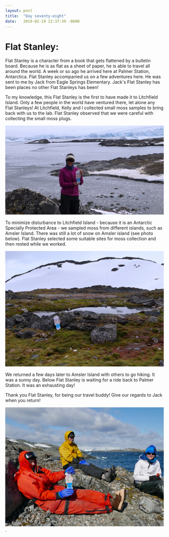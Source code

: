 ```yaml
---
layout: post
title:  "Day seventy-eight"
date:   2019-02-19 12:37:39 -0600
---
```

# Flat Stanley:   
Flat Stanley is a character from a book that gets flattened by a bulletin board. Because he is as flat as a sheet of paper, he is able to travel all around the world. A week or so ago he arrived here at Palmer Station, Antarctica. Flat Stanley accompanied us on a few adventures here. He was sent to me by Jack from Eagle Springs Elementary. Jack's Flat Stanley has been places no other Flat Stanleys has been! 

To my knowledge, this Flat Stanley is the first to have made it to Litchfield Island. Only a few people in the world have ventured there, let alone any Flat Stanleys! At Litchfield, Kelly and I collected small moss samples to bring back with us to the lab. Flat Stanley observed that we were careful with collecting the small moss plugs.

![Flat Stanley at Litchfield](/assets/blog_photos/190219/IMG_0144.jpg)

To minimize disturbance to Litchfield Island - because it is an Antarctic Specially Protected Area - we sampled moss from different islands, such as Amsler Island. There was still a lot of snow on Amsler island (see photo below). Flat Stanley selected some suitable sites for moss collection and then rested while we worked. 

![Flat Stanley at Amsler](/assets/blog_photos/190219/FlatStanley_onAmsler.jpg)

We returned a few days later to Amsler Island with others to go hiking. It was a sunny day. Below Flat Stanley is waiting for a ride back to Palmer Station. It was an exhausting day!

Thank you Flat Stanley, for being our travel buddy! Give our regards to Jack when you return!

![Flat Stanley waiting to return to Palmer](/assets/blog_photos/190219/FlatStanley_on_Amsler_Pickup.jpg).